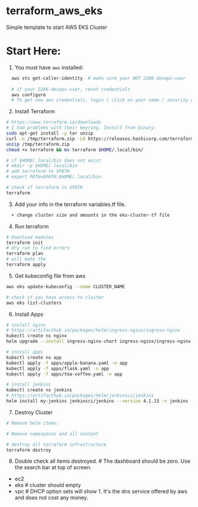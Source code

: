 # terraform_aws_eks
Simple template to start AWS EKS Cluster

# Start Here:
1. You must have `aws` installed:
```sh
  aws sts get-caller-identity  # make sure your NOT 2206-devops-user
  
  # if your 2206-devops-user, reset credentials
  aws configure
  # To get new aws credentials, login / click on your name / security credentials / access keys / create new access key.
```
2. Install Terraform
```sh
# https://www.terraform.io/downloads
# I had problems with their keyring. Install from binary:
sudo apt-get install -y tar unzip
curl -o /tmp/terraform.zip -LO https://releases.hashicorp.com/terraform/1.2.6/terraform_1.2.6_linux_amd64.zip
unzip /tmp/terraform.zip
chmod +x terraform && mv terraform $HOME/.local/bin/

# if $HOME/.local/bin does not exist
# mkdir -p $HOME/.local/bin
# add terraform to $PATH
# export PATH=$PATH:$HOME/.local/bin

# check if terraform in $PATH
terraform
```

3. Add your info in the terraform variables.tf file.
```diff
  + change cluster size and amounts in the eks-cluster-tf file
```

4. Run terraform
```sh
# Download modules
terraform init
# dry run to find errors
terraform plan
# will make the 
terraform apply
```

5. Get kubeconfig file from aws
```sh
aws eks update-kubeconfig --name CLUSTER_NAME

# check if you have access to cluster
aws eks list-clusters
```

6. Install Apps
```sh
# install nginx
# https://artifacthub.io/packages/helm/ingress-nginx/ingress-nginx
kubectl create ns nginx
helm upgrade --install ingress-nginx-chart ingress-nginx/ingress-nginx -n nginx

# install apps
kubectl create ns app
kubectl apply -f apps/apple-banana.yaml -n app
kubectl apply -f apps/flask.yaml -n app
kubectl apply -f apps/tea-coffee.yaml -n app

# install jenkins
kubectl create ns jenkins
# https://artifacthub.io/packages/helm/jenkinsci/jenkins
helm install my-jenkins jenkinsci/jenkins --version 4.1.13 -n jenkins -f jenkins/jenkins.yaml


```


7. Destroy Cluster
```sh
# Remove helm items:

# Remove namespaces and all content

# destroy all terraform infrastructure
terraform destroy
```

8. Double check all items destroyed. # The dashboard should be zero. Use the search bar at top of screen.
  - ec2
  - eks  # cluster should empty
  - vpc  # DHCP option sets will show 1. It's the dns service offered by aws and does not cost any money.